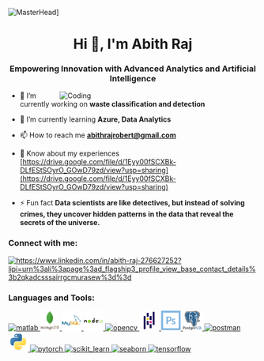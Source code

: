 ![MasterHead](https://www.google.com/url?sa=i&url=https%3A%2F%2Fgithub.com%2Ftopics%2Fgif-animation%3Fo%3Ddesc%26s%3Dupdated&psig=AOvVaw1TZTNmSnWTrpgSRhoT-_oV&ust=1690986695293000&source=images&cd=vfe&opi=89978449&ved=0CBEQjRxqFwoTCPD5vsDWu4ADFQAAAAAdAAAAABAE)]
<h1 align="center">Hi 👋, I'm Abith Raj</h1>
<h3 align="center">Empowering Innovation with Advanced Analytics and Artificial Intelligence</h3>
<img align="right" alt="Coding" width="400" src="https://encrypted-tbn0.gstatic.com/images?q=tbn:ANd9GcT7nCt9OA84wxOgSkuP1La0tWvY4QtnQFN25VQMtvDdRM-w6cdZpOuwpeVy-w&s">

- 🔭 I’m currently working on **waste classification and detection**

- 🌱 I’m currently learning **Azure, Data Analytics**

- 📫 How to reach me **abithrajrobert@gmail.com**

- 📄 Know about my experiences [https://drive.google.com/file/d/1Eyy00fSCXBk-DLfEStSOyrO_GOwD79zd/view?usp=sharing](https://drive.google.com/file/d/1Eyy00fSCXBk-DLfEStSOyrO_GOwD79zd/view?usp=sharing)

- ⚡ Fun fact **Data scientists are like detectives, but instead of solving crimes, they uncover hidden patterns in the data that reveal the secrets of the universe.**

<h3 align="left">Connect with me:</h3>
<p align="left">
<a href="https://linkedin.com/in/https://www.linkedin.com/in/abith-raj-276627252?lipi=urn%3ali%3apage%3ad_flagship3_profile_view_base_contact_details%3b2qkadcsssairrgcmurasew%3d%3d" target="blank"><img align="center" src="https://raw.githubusercontent.com/rahuldkjain/github-profile-readme-generator/master/src/images/icons/Social/linked-in-alt.svg" alt="https://www.linkedin.com/in/abith-raj-276627252?lipi=urn%3ali%3apage%3ad_flagship3_profile_view_base_contact_details%3b2qkadcsssairrgcmurasew%3d%3d" height="30" width="40" /></a>
</p>

<h3 align="left">Languages and Tools:</h3>
<p align="left"> <a href="https://www.mathworks.com/" target="_blank" rel="noreferrer"> <img src="https://upload.wikimedia.org/wikipedia/commons/2/21/Matlab_Logo.png" alt="matlab" width="40" height="40"/> </a> <a href="https://www.mongodb.com/" target="_blank" rel="noreferrer"> <img src="https://raw.githubusercontent.com/devicons/devicon/master/icons/mongodb/mongodb-original-wordmark.svg" alt="mongodb" width="40" height="40"/> </a> <a href="https://www.mysql.com/" target="_blank" rel="noreferrer"> <img src="https://raw.githubusercontent.com/devicons/devicon/master/icons/mysql/mysql-original-wordmark.svg" alt="mysql" width="40" height="40"/> </a> <a href="https://nodejs.org" target="_blank" rel="noreferrer"> <img src="https://raw.githubusercontent.com/devicons/devicon/master/icons/nodejs/nodejs-original-wordmark.svg" alt="nodejs" width="40" height="40"/> </a> <a href="https://opencv.org/" target="_blank" rel="noreferrer"> <img src="https://www.vectorlogo.zone/logos/opencv/opencv-icon.svg" alt="opencv" width="40" height="40"/> </a> <a href="https://pandas.pydata.org/" target="_blank" rel="noreferrer"> <img src="https://raw.githubusercontent.com/devicons/devicon/2ae2a900d2f041da66e950e4d48052658d850630/icons/pandas/pandas-original.svg" alt="pandas" width="40" height="40"/> </a> <a href="https://www.photoshop.com/en" target="_blank" rel="noreferrer"> <img src="https://raw.githubusercontent.com/devicons/devicon/master/icons/photoshop/photoshop-line.svg" alt="photoshop" width="40" height="40"/> </a> <a href="https://www.postgresql.org" target="_blank" rel="noreferrer"> <img src="https://raw.githubusercontent.com/devicons/devicon/master/icons/postgresql/postgresql-original-wordmark.svg" alt="postgresql" width="40" height="40"/> </a> <a href="https://postman.com" target="_blank" rel="noreferrer"> <img src="https://www.vectorlogo.zone/logos/getpostman/getpostman-icon.svg" alt="postman" width="40" height="40"/> </a> <a href="https://www.python.org" target="_blank" rel="noreferrer"> <img src="https://raw.githubusercontent.com/devicons/devicon/master/icons/python/python-original.svg" alt="python" width="40" height="40"/> </a> <a href="https://pytorch.org/" target="_blank" rel="noreferrer"> <img src="https://www.vectorlogo.zone/logos/pytorch/pytorch-icon.svg" alt="pytorch" width="40" height="40"/> </a> <a href="https://scikit-learn.org/" target="_blank" rel="noreferrer"> <img src="https://upload.wikimedia.org/wikipedia/commons/0/05/Scikit_learn_logo_small.svg" alt="scikit_learn" width="40" height="40"/> </a> <a href="https://seaborn.pydata.org/" target="_blank" rel="noreferrer"> <img src="https://seaborn.pydata.org/_images/logo-mark-lightbg.svg" alt="seaborn" width="40" height="40"/> </a> <a href="https://www.tensorflow.org" target="_blank" rel="noreferrer"> <img src="https://www.vectorlogo.zone/logos/tensorflow/tensorflow-icon.svg" alt="tensorflow" width="40" height="40"/> </a> </p>
